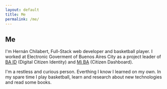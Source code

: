 ```yaml
---
layout: default
title: Me
permalink: /me/
---
```


## Me

I'm Hernán Chilabert, Full-Stack web developer and basketball player. I worked at Electronic Goverment of Buenos Aires City as a project leader of [BA ID](https://id.buenosaires.gob.ar/) (Digital Citizen Identity) and [Mi BA](http://www.buenosaires.gob.ar/miba) (Citizen Dashboard).

I'm a restless and curious person. Everthing I know I learned on my own. In my spare time I play basketball, learn and research about new technologies and read some books.
